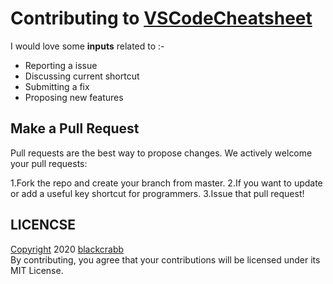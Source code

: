
# Contributing to [VSCodeCheatsheet](https://github.com/blackcrabb/VSCodeCheatsheet)

I would love some **inputs** related to :-
 - Reporting a issue
 - Discussing current shortcut
 - Submitting a fix
 - Proposing new features
 
 ## Make a Pull Request
 Pull requests are the best way to propose changes. We actively welcome your pull requests:

1.Fork the repo and create your branch from master.
2.If you want to update or add a useful key shortcut for programmers.
3.Issue that pull request!

## LICENCSE
[Copyright](https://github.com/blackcrabb/VSCodeCheatsheet/blob/master/LICENSE) 2020 [blackcrabb](https://github.com/blackcrabb)
<br>
By contributing, you agree that your contributions will be licensed under its MIT License.

